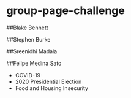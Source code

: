 # group-page-challenge


##Blake Bennett






##Stephen Burke






##Sreenidhi Madala






##Felipe Medina Sato
- COVID-19
- 2020 Presidential Election
- Food and Housing Insecurity
